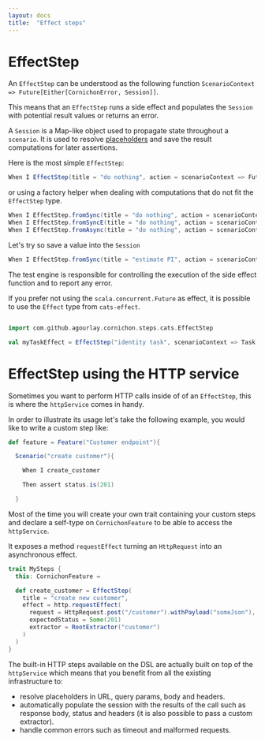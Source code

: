 ```yaml
---
layout: docs
title:  "Effect steps"
---
```


# EffectStep

An `EffectStep` can be understood as the following function `ScenarioContext => Future[Either[CornichonError, Session]]`.

This means that an `EffectStep` runs a side effect and populates the `Session` with potential result values or returns an error.

A `Session` is a Map-like object used to propagate state throughout a `scenario`. It is used to resolve [placeholders](../placeholders.md#placeholders) and save the result computations for later assertions.

Here is the most simple `EffectStep`:

```scala
When I EffectStep(title = "do nothing", action = scenarioContext => Future.successful(Right(scenarioContext.session)))
```

or using a factory helper when dealing with computations that do not fit the `EffectStep` type.

```scala
When I EffectStep.fromSync(title = "do nothing", action = scenarioContext => scenarioContext.session)
When I EffectStep.fromSyncE(title = "do nothing", action = scenarioContext => Right(scenarioContext.session))
When I EffectStep.fromAsync(title = "do nothing", action = scenarioContext => Future(scenarioContext.session))
```

Let's try so save a value into the `Session`

```scala
When I EffectStep.fromSync(title = "estimate PI", action = scenarioContext => scenarioContext.session.add("result", piComputation())
```

The test engine is responsible for controlling the execution of the side effect function and to report any error.

If you prefer not using the `scala.concurrent.Future` as effect, it is possible to use the `Effect` type from `cats-effect`.

```scala

import com.github.agourlay.cornichon.steps.cats.EffectStep

val myTaskEffect = EffectStep("identity task", scenarioContext => Task.now(Right(scenarioContext.session)))
```


# EffectStep using the HTTP service

Sometimes you want to perform HTTP calls inside of of an `EffectStep`, this is where the `httpService` comes in handy.

In order to illustrate its usage let's take the following example, you would like to write a custom step like:

```scala
def feature = Feature("Customer endpoint"){

  Scenario("create customer"){

    When I create_customer

    Then assert status.is(201)

  }
```

Most of the time you will create your own trait containing your custom steps and declare a self-type on `CornichonFeature` to be able to access the `httpService`.

It exposes a method `requestEffect` turning an `HttpRequest` into an asynchronous effect.

```scala
trait MySteps {
  this: CornichonFeature ⇒

  def create_customer = EffectStep(
    title = "create new customer",
    effect = http.requestEffect(
      request = HttpRequest.post("/customer").withPayload("someJson"),
      expectedStatus = Some(201)
      extractor = RootExtractor("customer")
    )
  )
}
```

The built-in HTTP steps available on the DSL are actually built on top of the `httpService` which means that you benefit from all the existing infrastructure to:

- resolve placeholders in URL, query params, body and headers.
- automatically populate the session with the results of the call such as response body, status and headers (it is also possible to pass a custom extractor).
- handle common errors such as timeout and malformed requests.
